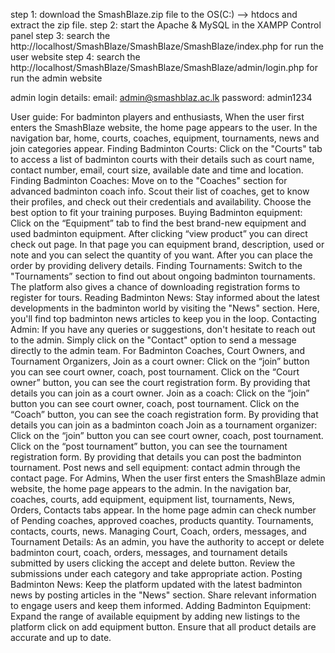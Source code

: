 step 1: download the SmashBlaze.zip file to the OS(C:) --> htdocs and extract the zip file.
step 2: start the Apache & MySQL in the XAMPP Control panel 
step 3: search the http://localhost/SmashBlaze/SmashBlaze/SmashBlaze/index.php for run the user website
step 4: search the http://localhost/SmashBlaze/SmashBlaze/SmashBlaze/admin/login.php for run the admin website

admin login details: 
email: admin@smashblaz.ac.lk
password: admin1234   

User guide:
For badminton players and enthusiasts,
When the user first enters the SmashBlaze website, the home page appears to the user. In the navigation bar, home, courts, coaches, equipment, tournaments, news and join categories appear.
Finding Badminton Courts: Click on the "Courts" tab to access a list of badminton courts with their details such as court name, contact number, email, court size, available date and time and location.
Finding Badminton Coaches: Move on to the "Coaches" section for advanced badminton coach info. Scout their list of coaches, get to know their profiles, and check out their credentials and availability. Choose the best option to fit your training purposes.
Buying Badminton equipment: Click on the “Equipment” tab to find the best brand-new equipment and used badminton equipment. After clicking “view product” you can direct check out page. In that page you can equipment brand, description, used or note and you can select the quantity of you want. After you can place the order by providing delivery details. 
Finding Tournaments: Switch to the "Tournaments” section to find out about ongoing badminton tournaments. The platform also gives a chance of downloading registration forms to register for tours.
Reading Badminton News: Stay informed about the latest developments in the badminton world by visiting the "News" section. Here, you'll find top badminton news articles to keep you in the loop.
Contacting Admin: If you have any queries or suggestions, don't hesitate to reach out to the admin. Simply click on the "Contact" option to send a message directly to the admin team.
For Badminton Coaches, Court Owners, and Tournament Organizers,
Join as a court owner: Click on the “join” button you can see court owner, coach, post tournament. Click on the “Court owner” button, you can see the court registration form. By providing that details you can join as a court owner.
Join as a coach: Click on the “join” button you can see court owner, coach, post tournament. Click on the “Coach” button, you can see the coach registration form. By providing that details you can join as a badminton coach 
Join as a tournament organizer: Click on the “join” button you can see court owner, coach, post tournament. Click on the “post tournament” button, you can see the tournament registration form. By providing that details you can post the badminton tournament. 
Post news and sell equipment: contact admin through the contact page.
For Admins,
When the user first enters the SmashBlaze admin website, the home page appears to the admin. In the navigation bar, coaches, courts, add equipment, equipment list, tournaments, News, Orders, Contacts tabs appear.
In the home page admin can check number of Pending coaches, approved coaches, products quantity. Tournaments, contacts, courts, news. 
Managing Court, Coach, orders, messages, and Tournament Details: As an admin, you have the authority to accept or delete badminton court, coach, orders, messages, and tournament details submitted by users clicking the accept and delete button. Review the submissions under each category and take appropriate action.
Posting Badminton News: Keep the platform updated with the latest badminton news by posting articles in the "News" section. Share relevant information to engage users and keep them informed.
Adding Badminton Equipment: Expand the range of available equipment by adding new listings to the platform click on add equipment button. Ensure that all product details are accurate and up to date.



